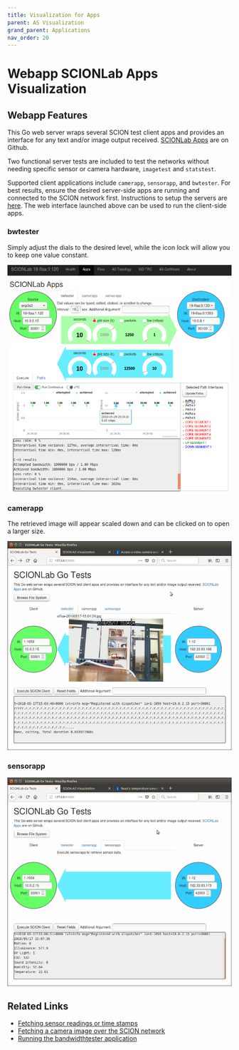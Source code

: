 ```yaml
---
title: Visualization for Apps
parent: AS Visualization
grand_parent: Applications
nav_order: 20
---
```


# Webapp SCIONLab Apps Visualization

## Webapp Features

This Go web server wraps several SCION test client apps and provides an interface for any text and/or image output received. [SCIONLab Apps](http://github.com/netsec-ethz/scion-apps) are on Github.

Two functional server tests are included to test the networks without needing specific sensor or camera hardware, `imagetest` and `statstest`.

Supported client applications include `camerapp`, `sensorapp`, and `bwtester`. For best results, ensure the desired server-side apps are running and connected to the SCION network first. Instructions to setup the servers are [here](https://github.com/netsec-ethz/scion-apps). The web interface launched above can be used to run the client-side apps.

### bwtester

Simply adjust the dials to the desired level, while the icon lock will allow you to keep one value constant.

![Webapp Bandwidth Test](/content/images/webapp_bwtester.png?raw=true "Webapp Bandwidth Test")

### camerapp

The retrieved image will appear scaled down and can be clicked on to open a larger size.

![Webapp Image Test](/content/images/webapp_camerapp.png?raw=true "Webapp Image Test")

### sensorapp

![Webapp Stats Test](/content/images/webapp_sensorapp.png?raw=true "Webapp Stats Test")

## Related Links

* [Fetching sensor readings or time stamps](/content/apps/fetch_sensor_readings/)
* [Fetching a camera image over the SCION network](/content/apps/access_camera/)
* [Running the bandwidthtester application](/content/apps/bwtester/)

